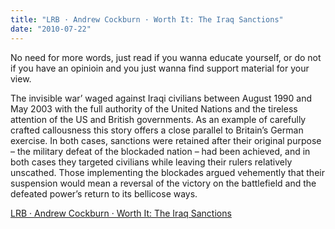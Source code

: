 ```yaml
---
title: "LRB · Andrew Cockburn · Worth It: The Iraq Sanctions"
date: "2010-07-22"
---
```


No need for more words, just read if you wanna educate yourself, or do not if you have an opinioin and you just wanna find support material for your view.

The invisible war’ waged against Iraqi civilians between August 1990 and May 2003 with the full authority of the United Nations and the tireless attention of the US and British governments. As an example of carefully crafted callousness this story offers a close parallel to Britain’s German exercise. In both cases, sanctions were retained after their original purpose – the military defeat of the blockaded nation – had been achieved, and in both cases they targeted civilians while leaving their rulers relatively unscathed. Those implementing the blockades argued vehemently that their suspension would mean a reversal of the victory on the battlefield and the defeated power’s return to its bellicose ways.  

  
[LRB · Andrew Cockburn · Worth It: The Iraq Sanctions](http://www.lrb.co.uk/v32/n14/andrew-cockburn/worth-it)
